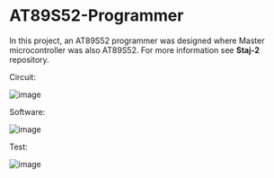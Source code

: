 # AT89S52-Programmer

In this project, an AT89S52 programmer was designed where Master microcontroller was also AT89S52. For more information see **Staj-2** repository.

Circuit:

![image](https://user-images.githubusercontent.com/58894466/127561669-7631d25d-e062-4eef-961c-96e96d098249.png)

Software:

![image](https://user-images.githubusercontent.com/58894466/127561224-af080c76-6a44-4d8e-833e-45e47720b0ab.png)


Test:

![image](https://user-images.githubusercontent.com/58894466/127561260-f6e12739-188b-4efb-938f-3f2569d3a423.png)
